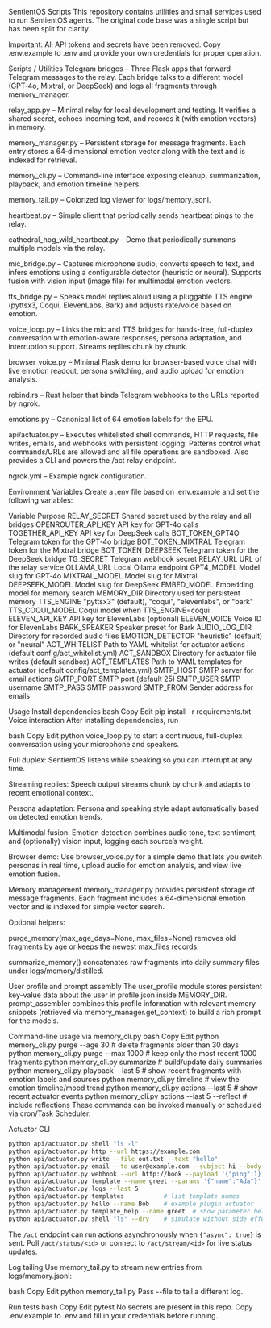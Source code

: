SentientOS Scripts
This repository contains utilities and small services used to run SentientOS agents. The original code base was a single script but has been split for clarity.

Important:
All API tokens and secrets have been removed.
Copy .env.example to .env and provide your own credentials for proper operation.

Scripts / Utilities
Telegram bridges – Three Flask apps that forward Telegram messages to the relay. Each bridge talks to a different model (GPT‑4o, Mixtral, or DeepSeek) and logs all fragments through memory_manager.

relay_app.py – Minimal relay for local development and testing. It verifies a shared secret, echoes incoming text, and records it (with emotion vectors) in memory.

memory_manager.py – Persistent storage for message fragments. Each entry stores a 64‑dimensional emotion vector along with the text and is indexed for retrieval.

memory_cli.py – Command-line interface exposing cleanup, summarization, playback, and emotion timeline helpers.

memory_tail.py – Colorized log viewer for logs/memory.jsonl.

heartbeat.py – Simple client that periodically sends heartbeat pings to the relay.

cathedral_hog_wild_heartbeat.py – Demo that periodically summons multiple models via the relay.

mic_bridge.py – Captures microphone audio, converts speech to text, and infers emotions using a configurable detector (heuristic or neural). Supports fusion with vision input (image file) for multimodal emotion vectors.

tts_bridge.py – Speaks model replies aloud using a pluggable TTS engine (pyttsx3, Coqui, ElevenLabs, Bark) and adjusts rate/voice based on emotion.

voice_loop.py – Links the mic and TTS bridges for hands-free, full-duplex conversation with emotion-aware responses, persona adaptation, and interruption support. Streams replies chunk by chunk.

browser_voice.py – Minimal Flask demo for browser-based voice chat with live emotion readout, persona switching, and audio upload for emotion analysis.

rebind.rs – Rust helper that binds Telegram webhooks to the URLs reported by ngrok.

emotions.py – Canonical list of 64 emotion labels for the EPU.

api/actuator.py – Executes whitelisted shell commands, HTTP requests, file writes, emails, and webhooks with persistent logging. Patterns control what commands/URLs are allowed and all file operations are sandboxed. Also provides a CLI and powers the /act relay endpoint.

ngrok.yml – Example ngrok configuration.

Environment Variables
Create a .env file based on .env.example and set the following variables:

Variable	Purpose
RELAY_SECRET	Shared secret used by the relay and all bridges
OPENROUTER_API_KEY	API key for GPT‑4o calls
TOGETHER_API_KEY	API key for DeepSeek calls
BOT_TOKEN_GPT4O	Telegram token for the GPT‑4o bridge
BOT_TOKEN_MIXTRAL	Telegram token for the Mixtral bridge
BOT_TOKEN_DEEPSEEK	Telegram token for the DeepSeek bridge
TG_SECRET	Telegram webhook secret
RELAY_URL	URL of the relay service
OLLAMA_URL	Local Ollama endpoint
GPT4_MODEL	Model slug for GPT‑4o
MIXTRAL_MODEL	Model slug for Mixtral
DEEPSEEK_MODEL	Model slug for DeepSeek
EMBED_MODEL	Embedding model for memory search
MEMORY_DIR	Directory used for persistent memory
TTS_ENGINE	"pyttsx3" (default), "coqui", "elevenlabs", or "bark"
TTS_COQUI_MODEL	Coqui model when TTS_ENGINE=coqui
ELEVEN_API_KEY	API key for ElevenLabs (optional)
ELEVEN_VOICE	Voice ID for ElevenLabs
BARK_SPEAKER	Speaker preset for Bark
AUDIO_LOG_DIR	Directory for recorded audio files
EMOTION_DETECTOR	"heuristic" (default) or "neural"
ACT_WHITELIST	Path to YAML whitelist for actuator actions (default config/act_whitelist.yml)
ACT_SANDBOX	Directory for actuator file writes (default sandbox)
ACT_TEMPLATES	Path to YAML templates for actuator (default config/act_templates.yml)
SMTP_HOST	SMTP server for email actions
SMTP_PORT	SMTP port (default 25)
SMTP_USER	SMTP username
SMTP_PASS	SMTP password
SMTP_FROM	Sender address for emails

Usage
Install dependencies
bash
Copy
Edit
pip install -r requirements.txt
Voice interaction
After installing dependencies, run

bash
Copy
Edit
python voice_loop.py
to start a continuous, full-duplex conversation using your microphone and speakers.

Full duplex: SentientOS listens while speaking so you can interrupt at any time.

Streaming replies: Speech output streams chunk by chunk and adapts to recent emotional context.

Persona adaptation: Persona and speaking style adapt automatically based on detected emotion trends.

Multimodal fusion: Emotion detection combines audio tone, text sentiment, and (optionally) vision input, logging each source’s weight.

Browser demo: Use browser_voice.py for a simple demo that lets you switch personas in real time, upload audio for emotion analysis, and view live emotion fusion.

Memory management
memory_manager.py provides persistent storage of message fragments. Each fragment includes a 64‑dimensional emotion vector and is indexed for simple vector search.

Optional helpers:

purge_memory(max_age_days=None, max_files=None) removes old fragments by age or keeps the newest max_files records.

summarize_memory() concatenates raw fragments into daily summary files under logs/memory/distilled.

User profile and prompt assembly
The user_profile module stores persistent key-value data about the user in profile.json inside MEMORY_DIR.
prompt_assembler combines this profile information with relevant memory snippets (retrieved via memory_manager.get_context) to build a rich prompt for the models.

Command-line usage via memory_cli.py
bash
Copy
Edit
python memory_cli.py purge --age 30       # delete fragments older than 30 days
python memory_cli.py purge --max 1000     # keep only the most recent 1000 fragments
python memory_cli.py summarize            # build/update daily summaries
python memory_cli.py playback --last 5    # show recent fragments with emotion labels and sources
python memory_cli.py timeline             # view the emotion timeline/mood trend
python memory_cli.py actions --last 5     # show recent actuator events
python memory_cli.py actions --last 5 --reflect  # include reflections
These commands can be invoked manually or scheduled via cron/Task Scheduler.

Actuator CLI
```bash
python api/actuator.py shell "ls -l"
python api/actuator.py http --url https://example.com
python api/actuator.py write --file out.txt --text "hello"
python api/actuator.py email --to user@example.com --subject hi --body "hello"
python api/actuator.py webhook --url http://hook --payload '{"ping":1}'
python api/actuator.py template --name greet --params '{"name":"Ada"}'
python api/actuator.py logs --last 5
python api/actuator.py templates           # list template names
python api/actuator.py hello --name Bob    # example plugin actuator
python api/actuator.py template_help --name greet  # show parameter help
python api/actuator.py shell "ls" --dry    # simulate without side effects
```

The `/act` endpoint can run actions asynchronously when `{"async": true}` is
sent. Poll `/act/status/<id>` or connect to `/act/stream/<id>` for live status
updates.

Log tailing
Use memory_tail.py to stream new entries from logs/memory.jsonl:

bash
Copy
Edit
python memory_tail.py
Pass --file to tail a different log.

Run tests
bash
Copy
Edit
pytest
No secrets are present in this repo.
Copy .env.example to .env and fill in your credentials before running.